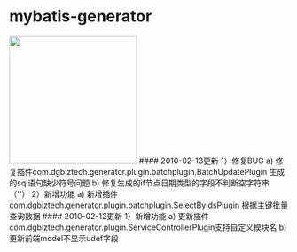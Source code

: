 # mybatis-generator
<img alt="" width="230" height="230" class="avatar width-full avatar-before-user-status" src="https://avatars1.githubusercontent.com/u/29689362?s=460&amp;v=4">
#### 2010-02-13更新
    1）修复BUG
        a) 修复插件com.dgbiztech.generator.plugin.batchplugin.BatchUpdatePlugin
           生成的sql语句缺少符号问题
        b) 修复生成的if节点日期类型的字段不判断空字符串（''）
    2）新增功能
        a) 新增插件com.dgbiztech.generator.plugin.batchplugin.SelectByIdsPlugin
           根据主键批量查询数据
#### 2010-02-12更新
    1）新增功能
        a) 更新插件com.dgbiztech.generator.plugin.ServiceControllerPlugin支持自定义模块名
           <property name="modular" value="userqwe"></property>
        b) 更新前端model不显示udef字段
